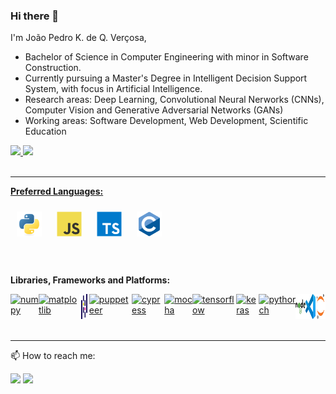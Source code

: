 ### Hi there 👋

I'm João Pedro K. de Q. Verçosa,

- Bachelor of Science in Computer Engineering with minor in Software Construction.
- Currently pursuing a Master's Degree in Intelligent Decision Support System, with focus in Artificial Intelligence. 
- Research areas: Deep Learning, Convolutional Neural Nerworks (CNNs), Computer Vision and Generative Adversarial Networks (GANs)
- Working areas: Software Development, Web Development, Scientific Education


 <div>
  <a href="https://github.com/JPVercosa">
   <img height="200em" src="https://github-readme-stats.vercel.app/api?username=JPVercosa&show_icons=true&theme=dracula&include_all_commits=true&count_private=true"/>
   <img height="200em" src="https://github-readme-stats.vercel.app/api/top-langs/?username=JPVercosa&layout=compact&langs_count=10&&count_private=true&theme=dracula"/>
 </div>
 
 <br>
 <hr> 
  
<strong>Preferred Languages:</strong>
<div>
  <a href="https://www.python.org" target="_blank" rel="noreferrer">
    <img style="margin: 10px" src="https://raw.githubusercontent.com/devicons/devicon/master/icons/python/python-original.svg" alt="python" width="40" height="40" title="Python"/></a>
  <a href="https://developer.mozilla.org/en-US/docs/Web/JavaScript" target="_blank" rel="noreferrer">
    <img style="margin: 10px" src="https://raw.githubusercontent.com/devicons/devicon/master/icons/javascript/javascript-original.svg" alt="javascript" width="40" height="40" title="JavaScript"/></a>
  <a href="https://www.typescriptlang.org/" target="_blank" rel="noreferrer">
    <img style="margin: 10px" src="https://raw.githubusercontent.com/devicons/devicon/master/icons/typescript/typescript-original.svg" alt="typescript" width="40" height="40" title="TypeScript"/></a>
  <a href="https://isocpp.org/" target="_blank" rel="noreferrer">
    <img style="margin: 10px" src="https://github.com/devicons/devicon/blob/master/icons/c/c-original.svg" alt="C" height="40" width="40"  title="C" /></a>
</div>

<br>
<br>

<strong>Libraries, Frameworks and Platforms:</strong>
<div style="display: flex; justify-content: space-between;">
  <a href="https://numpy.org/" target="_blank" rel="noreferrer">
    <img src="https://www.vectorlogo.zone/logos/numpy/numpy-icon.svg" alt="numpy" height="40" width="40"  title="Numpy" /></a>
  <a href="https://matplotlib.org/" target="_blank" rel="noreferrer">
    <img src="https://upload.wikimedia.org/wikipedia/commons/0/01/Created_with_Matplotlib-logo.svg" alt="matplotlib" height="40" width="40"  title="Matplotlib" /></a>
  <a href="https://pandas.pydata.org/" target="_blank" rel="noreferrer">
    <img src="https://github.com/devicons/devicon/blob/master/icons/pandas/pandas-original.svg" alt="pandas" height="40" width="40"  title="Pandas" /></a>
  <a href="https://pptr.dev/" target="_blank" rel="noreferrer">
    <img src="https://www.vectorlogo.zone/logos/pptrdev/pptrdev-icon.svg" alt="puppeteer" width="40" height="40" title="Puppeteer"/></a>
  <a href="https://www.cypress.io" target="_blank" rel="noreferrer">
    <img src="https://avatars.githubusercontent.com/u/8908513?s=280&v=4" alt="cypress" width="40" height="40" title="Cypress"/></a>
  <a href="https://mochajs.org" target="_blank" rel="noreferrer">
    <img src="https://www.vectorlogo.zone/logos/mochajs/mochajs-icon.svg" alt="mocha" width="40" height="40" title="Mocha"/></a>
  <a href="https://www.tensorflow.org/" target="_blank" rel="noreferrer">
    <img src="https://www.vectorlogo.zone/logos/tensorflow/tensorflow-icon.svg" alt="tensorflow" width="40" height="40"  title="TensorFlow"/></a>
  <a href="https://keras.io/" target="_blank" rel="noreferrer">
    <img src="https://github.com/valohai/ml-logos/blob/master/keras.svg" alt="keras" height="40" width="40"  title="Keras" /></a>
  <a href="https://pytorch.org/" target="_blank" rel="noreferrer">
    <img src="https://www.vectorlogo.zone/logos/pytorch/pytorch-icon.svg" alt="pythorch" height="40" width="40"  title="Pythorch" /></a>   
  <a href="https://nodejs.org" target="_blank" rel="noreferrer">
    <img src="https://raw.githubusercontent.com/devicons/devicon/master/icons/nodejs/nodejs-original-wordmark.svg" alt="nodejs" width="40" height="40" title="NodeJS"/></a>
  <a href="https://code.visualstudio.com/" target="_blank" rel="noreferrer">
    <img src="https://github.com/devicons/devicon/blob/master/icons/vscode/vscode-original.svg" alt="vscode" height="40" width="40"  title="VSCode" /></a>
  <a href="https://jupyter.org/" target="_blank" rel="noreferrer">
    <img src="https://github.com/devicons/devicon/blob/master/icons/jupyter/jupyter-original.svg" alt="jupyter" height="40" width="40"  title="Jupyter" /></a>
</div>
 
<br>
<hr>

📫 How to reach me:
<div> 
  <a href="mailto:jpkqvercosa@gmail.com" target="_blank"><img src="https://img.shields.io/badge/Gmail-D14836?style=for-the-badge&logo=gmail&logoColor=white"></a>
 	<a href="https://www.linkedin.com/in/jpvercosa/" target="_blank"><img src="https://img.shields.io/badge/LinkedIn-0077B5?style=for-the-badge&logo=linkedin&logoColor=white" target="_blank"></a>
<!--   <a href="https://www.youtube.com/channel/UCoT4vHLCfa5SW9ksg5H1jIQ" target="_blank"><img src="https://img.shields.io/badge/YouTube-FF0000?style=for-the-badge&logo=youtube&logoColor=white" target="_blank"></a> -->
</div>

<!--
**JPVercosa/JPVercosa** is a ✨ _special_ ✨ repository because its `README.md` (this file) appears on your GitHub profile.

Here are some ideas to get you started:

- 🔭 I’m currently working on ...
- 🌱 I’m currently learning ...
- 👯 I’m looking to collaborate on ...
- 🤔 I’m looking for help with ...
- 💬 Ask me about ...
- 📫 How to reach me: ...
- 😄 Pronouns: ...
- ⚡ Fun fact: ...
-->
